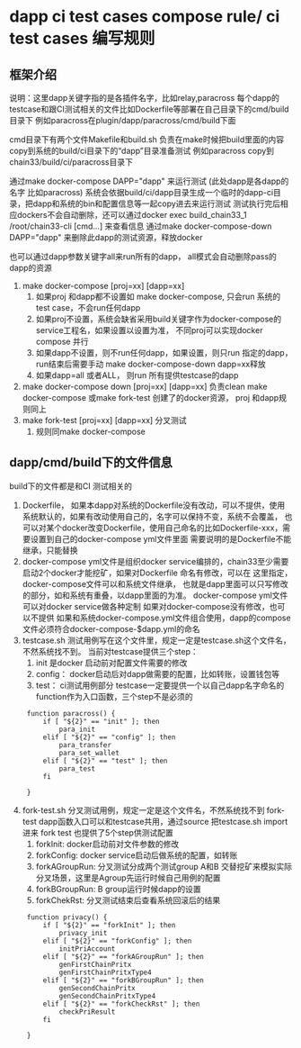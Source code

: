 # dapp ci test cases compose rule/ ci test cases 编写规则

## 框架介绍
说明：这里dapp关键字指的是各插件名字，比如relay,paracross
每个dapp的testcase和跟CI测试相关的文件比如Dockerfile等部署在自己目录下的cmd/build目录下
例如paracross在plugin/dapp/paracross/cmd/build下面

cmd目录下有两个文件Makefile和build.sh 负责在make时候把build里面的内容copy到系统的build/ci目录下的“dapp”目录准备测试
例如paracross copy到chain33/build/ci/paracross目录下

通过make docker-compose DAPP="dapp" 来运行测试 (此处dapp是各dapp的名字 比如paracross)
系统会依据build/ci/dapp目录生成一个临时的dapp-ci目录，把dapp和系统的bin和配置信息等一起copy进去来运行测试
测试执行完后相应dockers不会自动删除，还可以通过docker exec build_chain33_1 /root/chain33-cli [cmd...] 来查看信息
通过make docker-compose-down DAPP="dapp" 来删除此dapp的测试资源，释放docker

也可以通过dapp参数关键字all来run所有的dapp， all模式会自动删除pass的dapp的资源

 1. make docker-compose [proj=xx] [dapp=xx]
    1. 如果proj 和dapp都不设置如 make docker-compose, 只会run 系统的test case，不会run任何dapp
    1. 如果proj不设置，系统会缺省采用build关键字作为docker-compose的service工程名，如果设置以设置为准，
       不同proj可以实现docker compose 并行
    1. 如果dapp不设置，则不run任何dapp，如果设置，则只run 指定的dapp，run结束后需要手动 make docker-compose-down dapp=xx释放
    1. 如果dapp=all 或者ALL， 则run 所有提供testcase的dapp
 1. make docker-compose down [proj=xx] [dapp=xx] 
    负责clean make docker-compose 或make fork-test 创建了的docker资源， proj 和dapp规则同上
 1. make fork-test [proj=xx] [dapp=xx]   分叉测试
    1. 规则同make docker-compose     


## dapp/cmd/build下的文件信息
build下的文件都是和CI 测试相关的
 1. Dockerfile， 如果本dapp对系统的Dockerfile没有改动，可以不提供，使用系统默认的，如果有改动使用自己的，名字可以保持不变，系统不会覆盖，
    也可以对某个docker改变Dockerfile，使用自己命名的比如Dockerfile-xxx，需要设置到自己的docker-compose yml文件里面
    需要说明的是Dockerfile不能继承，只能替换
 1. docker-compose yml文件是组织docker service编排的，chain33至少需要启动2个docker才能挖矿，如果对Dockerfile 命名有修改，可以在
    这里指定，docker-compose文件可以和系统文件继承， 也就是dapp里面可以只写修改的部分，如和系统有重叠，以dapp里面的为准。
    docker-compose yml文件可以对docker service做各种定制
    如果对docker-compose没有修改，也可以不提供
    如果和系统docker-compose.yml文件组合使用，dapp的compose文件必须符合docker-compose-$dapp.yml的命名    
 1. testcase.sh 测试用例写在这个文件里，规定一定是testcase.sh这个文件名，不然系统找不到。
    当前对testcase提供三个step：
    1. init 是docker 启动前对配置文件需要的修改
    1. config： docker启动后对dapp做需要的配置，比如转账，设置钱包等
    1. test： ci测试用例部分
    testcase一定要提供一个以自己dapp名字命名的function作为入口函数，三个step不是必须的
    ```
     function paracross() {
         if [ "${2}" == "init" ]; then
             para_init
         elif [ "${2}" == "config" ]; then
             para_transfer
             para_set_wallet
         elif [ "${2}" == "test" ]; then
             para_test 
         fi
     
     }
     ```    
 1. fork-test.sh 分叉测试用例，规定一定是这个文件名，不然系统找不到
    fork-test dapp函数入口可以和testcase共用，通过source 把testcase.sh import进来
    fork test 也提供了5个step供测试配置
    1. forkInit: docker启动前对文件参数的修改
    1. forkConfig: docker service启动后做系统的配置，如转账
    1. forkAGroupRun: 分叉测试分成两个测试group A和B 交替挖矿来模拟实际分叉场景，这里是Agroup先运行时候自己用例的配置
    1. forkBGroupRun: B group运行时候dapp的设置
    1. forkChekRst: 分叉测试结束后查看系统回滚后的结果
    ```
     function privacy() {
         if [ "${2}" == "forkInit" ]; then
             privacy_init
         elif [ "${2}" == "forkConfig" ]; then
             initPriAccount
         elif [ "${2}" == "forkAGroupRun" ]; then
             genFirstChainPritx
             genFirstChainPritxType4
         elif [ "${2}" == "forkBGroupRun" ]; then
             genSecondChainPritx
             genSecondChainPritxType4
         elif [ "${2}" == "forkCheckRst" ]; then
             checkPriResult
         fi
    
     }
     ```
 


